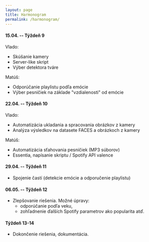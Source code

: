```yaml
---
layout: page
title: Harmonogram
permalink: /harmonogram/
---
```


#### 15.04. -- Týždeň 9
Vlado:
- Skúšanie kamery
- Server-like skript
- Výber detektora tváre

Matúš:
- Odporúčanie playlistu podľa emócie
- Výber pesničiek na základe "vzdialenosti" od emócie


#### 22.04. -- Týždeň 10
Vlado:
- Automatizácia ukladania a spracovania obrázkov z kamery
- Analýza výsledkov na datasete FACES a obrázkoch z kamery

Matúš:
- Automatizácia sťahovania pesničiek (MP3 súborov)
- Essentia, napísanie skriptu / Spotify API valence


#### 29.04. -- Týždeň 11
- Spojenie častí (detekcie emócie a odporučenie playlistu)


#### 06.05. -- Týždeň 12
- Zlepšovanie riešenia. Možné úpravy:
  - odporúčanie podľa veku,
  - zohľadnenie ďalších Spotify parametrov ako popularita atď.


#### Týždeň 13-14
- Dokončenie riešenia, dokumentácia.
